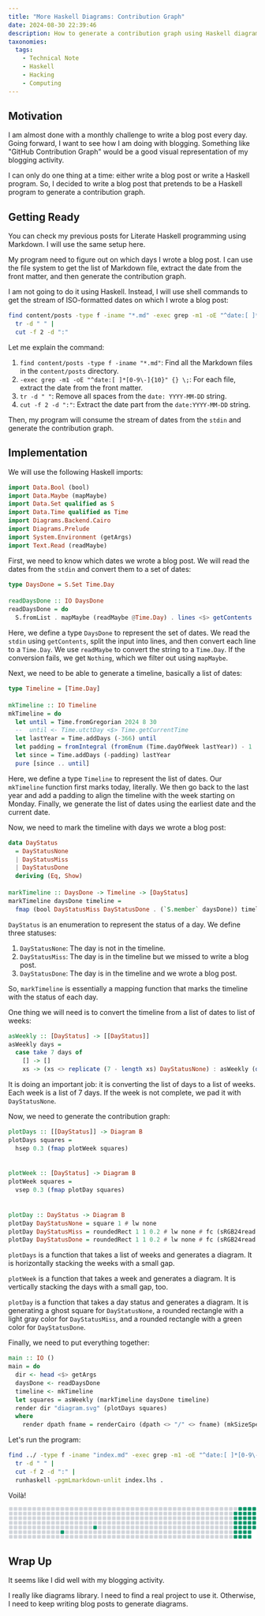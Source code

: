 ```yaml
---
title: "More Haskell Diagrams: Contribution Graph"
date: 2024-08-30 22:39:46
description: How to generate a contribution graph using Haskell diagrams.
taxonomies:
  tags:
    - Technical Note
    - Haskell
    - Hacking
    - Computing
---
```


<!-- more -->

## Motivation

I am almost done with a monthly challenge to write a blog post every day. Going
forward, I want to see how I am doing with blogging. Something like "GitHub
Contribution Graph" would be a good visual representation of my blogging
activity.

I can only do one thing at a time: either write a blog post or write a Haskell
program. So, I decided to write a blog post that pretends to be a Haskell
program to generate a contribution graph.

## Getting Ready

You can check my previous posts for Literate Haskell programming using Markdown.
I will use the same setup here.

My program need to figure out on which days I wrote a blog post. I can use the
file system to get the list of Markdown file, extract the date from the front
matter, and then generate the contribution graph.

I am not going to do it using Haskell. Instead, I will use shell commands to get
the stream of ISO-formatted dates on which I wrote a blog post:

```sh
find content/posts -type f -iname "*.md" -exec grep -m1 -oE "^date:[ ]*[0-9\-]{10}" {} \; |
  tr -d " " |
  cut -f 2 -d ":"
```

Let me explain the command:

1. `find content/posts -type f -iname "*.md"`: Find all the Markdown files in
   the `content/posts` directory.
2. `-exec grep -m1 -oE "^date:[ ]*[0-9\-]{10}" {} \;`: For each file, extract
   the date from the front matter.
3. `tr -d " "`: Remove all spaces from the `date: YYYY-MM-DD` string.
4. `cut -f 2 -d ":"`: Extract the date part from the `date:YYYY-MM-DD` string.

Then, my program will consume the stream of dates from the `stdin` and generate
the contribution graph.

## Implementation

We will use the following Haskell imports:

```haskell
import Data.Bool (bool)
import Data.Maybe (mapMaybe)
import Data.Set qualified as S
import Data.Time qualified as Time
import Diagrams.Backend.Cairo
import Diagrams.Prelude
import System.Environment (getArgs)
import Text.Read (readMaybe)
```

First, we need to know which dates we wrote a blog post. We will read the dates
from the `stdin` and convert them to a set of dates:

```haskell
type DaysDone = S.Set Time.Day

readDaysDone :: IO DaysDone
readDaysDone = do
  S.fromList . mapMaybe (readMaybe @Time.Day) . lines <$> getContents
```

Here, we define a type `DaysDone` to represent the set of dates. We read the
`stdin` using `getContents`, split the input into lines, and then convert each
line to a `Time.Day`. We use `readMaybe` to convert the string to a `Time.Day`.
If the conversion fails, we get `Nothing`, which we filter out using `mapMaybe`.

Next, we need to be able to generate a timeline, basically a list of dates:

```haskell
type Timeline = [Time.Day]

mkTimeline :: IO Timeline
mkTimeline = do
  let until = Time.fromGregorian 2024 8 30
  --  until <- Time.utctDay <$> Time.getCurrentTime
  let lastYear = Time.addDays (-366) until
  let padding = fromIntegral (fromEnum (Time.dayOfWeek lastYear)) - 1
  let since = Time.addDays (-padding) lastYear
  pure [since .. until]
```

Here, we define a type `Timeline` to represent the list of dates. Our
`mkTimeline` function first marks today, literally. We then go back to the last
year and add a padding to align the timeline with the week starting on Monday.
Finally, we generate the list of dates using the earliest date and the current
date.

Now, we need to mark the timeline with days we wrote a blog post:

```haskell
data DayStatus
  = DayStatusNone
  | DayStatusMiss
  | DayStatusDone
  deriving (Eq, Show)

markTimeline :: DaysDone -> Timeline -> [DayStatus]
markTimeline daysDone timeline =
  fmap (bool DayStatusMiss DayStatusDone . (`S.member` daysDone)) timeline
```

`DayStatus` is an enumeration to represent the status of a day. We define three
statuses:

1. `DayStatusNone`: The day is not in the timeline.
2. `DayStatusMiss`: The day is in the timeline but we missed to write a blog
   post.
3. `DayStatusDone`: The day is in the timeline and we wrote a blog post.

So, `markTimeline` is essentially a mapping function that marks the timeline
with the status of each day.

One thing we will need is to convert the timeline from a list of dates to list
of weeks:

```haskell
asWeekly :: [DayStatus] -> [[DayStatus]]
asWeekly days =
  case take 7 days of
    [] -> []
    xs -> (xs <> replicate (7 - length xs) DayStatusNone) : asWeekly (drop 7 days)
```

It is doing an important job: it is converting the list of days to a list of
weeks. Each week is a list of 7 days. If the week is not complete, we pad it
with `DayStatusNone`.

Now, we need to generate the contribution graph:

```haskell
plotDays :: [[DayStatus]] -> Diagram B
plotDays squares =
  hsep 0.3 (fmap plotWeek squares)


plotWeek :: [DayStatus] -> Diagram B
plotWeek squares =
  vsep 0.3 (fmap plotDay squares)


plotDay :: DayStatus -> Diagram B
plotDay DayStatusNone = square 1 # lw none
plotDay DayStatusMiss = roundedRect 1 1 0.2 # lw none # fc (sRGB24read "#d1d5db")
plotDay DayStatusDone = roundedRect 1 1 0.2 # lw none # fc (sRGB24read "#059669")
```

`plotDays` is a function that takes a list of weeks and generates a diagram. It
is horizontally stacking the weeks with a small gap.

`plotWeek` is a function that takes a week and generates a diagram. It is
vertically stacking the days with a small gap, too.

`plotDay` is a function that takes a day status and generates a diagram. It is
generating a ghost square for `DayStatusNone`, a rounded rectangle with a light
gray color for `DayStatusMiss`, and a rounded rectangle with a green color for
`DayStatusDone`.

Finally, we need to put everything together:

```haskell
main :: IO ()
main = do
  dir <- head <$> getArgs
  daysDone <- readDaysDone
  timeline <- mkTimeline
  let squares = asWeekly (markTimeline daysDone timeline)
  render dir "diagram.svg" (plotDays squares)
  where
    render dpath fname = renderCairo (dpath <> "/" <> fname) (mkSizeSpec2D (Just 800) Nothing) . frame 0.2
```

Let's run the program:

```sh
find ../ -type f -iname "index.md" -exec grep -m1 -oE "^date:[ ]*[0-9\-]{10}" {} \; |
  tr -d " " |
  cut -f 2 -d ":" |
  runhaskell -pgmLmarkdown-unlit index.lhs .
```

Voilà!

![diagram.svg](diagram.svg)

## Wrap Up

It seems like I did well with my blogging activity.

I really like diagrams library. I need to find a real project to use it.
Otherwise, I need to keep writing blog posts to generate diagrams.

<!-- REFERENCES -->

[jq]: https://stedolan.github.io/jq/
[qsv]: https://github.com/jqnatividad/qsv
[uplot]: https://github.com/red-data-tools/YouPlot
[xsv]: https://github.com/BurntSushi/xsv
[xColors API]: https://x-colors.yurace.pro/
[EmojiHub API]: https://github.com/cheatsnake/emojihub

